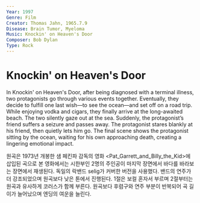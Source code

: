 ```yaml
---
Year: 1997
Genre: Film
Creator: Thomas Jahn, 1965.7.9
Disease: Brain Tumor, Myeloma
Music: Knockin' on Heaven's Door
Composer: Bob Dylan
Type: Rock
---
```


# Knockin' on Heaven's Door

In Knockin' on Heaven's Door, after being diagnosed with a terminal illness, two protagonists go through various events together. Eventually, they decide to fulfill one last wish—to see the ocean—and set off on a road trip. While enjoying vodka and cigars, they finally arrive at the long-awaited beach. The two silently gaze out at the sea. Suddenly, the protagonist’s friend suffers a seizure and passes away. The protagonist stares blankly at his friend, then quietly lets him go. The final scene shows the protagonist sitting by the ocean, waiting for his own approaching death, creating a lingering emotional impact.

원곡은 1973년 개봉한 샘 페킨파 감독의 영화 <Pat_Garrett_and_Billy_the_Kid>에 삽입된 곡으로 본 영화에서는 시한부인 2명의 주인공이 마지막 장면에서 바다를 바라보는 장면에서 재생된다. 독일의 락밴드 selig가 커버한 버전을 사용했다. 밴드의 연주가 더 강조되었으며 원곡보다 낮은 톤에서 진행된다. 1절은 보컬 혼자서 부르며 2절부터는 원곡과 유사하게 코러스가 함께 부른다. 원곡보다 후렴구와 연주 부분이 반복되어 곡 길이가 늘어났으며 엔딩의 여운을 늘린다.


